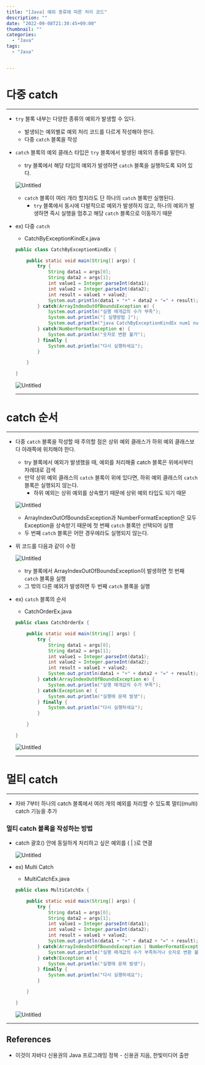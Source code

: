 ```yaml
---
title: "[Java] 예외 종류에 따른 처리 코드"
description: ""
date: "2022-09-08T21:30:45+09:00"
thumbnail: ""
categories:
  - "Java"
tags:
  - "Java"


---
```

<!--more-->

# 다중 catch

---

- `try` 블록 내부는 다양한 종류의 예외가 발생할 수 있다.
    - 발생되는 예외별로 예외 처리 코드를 다르게 작성해야 한다.
    - 다중 `catch` 블록을 작성
- `catch` 블록의 예외 클래스 타입은 `try` 블록에서 발생된 예외의 종류를 말한다.
    - try 블록에서 해당 타입의 예외가 발생하면 `catch` 블록을 실행하도록 되어 있다.
    
    ![Untitled](/images/lang_java/exception/예외_종류에_따른_처리_코드/Untitled.png)
    
    - `catch` 블록이 여러 개라 할지라도 단 하나의 `catch` 블록만 실행된다.
        - `try` 블록에서 동시에 다발적으로 예외가 발생하지 않고, 하나의 예외가 발생하면 즉시 실행을 멈추고 해당 `catch` 블록으로 이동하기 때문
- ex) 다중 `catch`
    - CatchByExceptionKindEx.java
    
    ```java
    public class CatchByExceptionKindEx {
    
    	public static void main(String[] args) {
    		try {
    			String data1 = args[0];
    			String data2 = args[1];
    			int value1 = Integer.parseInt(data1);
    			int value2 = Integer.parseInt(data2);
    			int result = value1 + value2;
    			System.out.println(data1 + "+" + data2 + "=" + result);
    		} catch(ArrayIndexOutOfBoundsException e) {
    			System.out.println("실행 매개값의 수가 부족");
    			System.out.println("[ 실행방법 ]");
    			System.out.println("java CatchByExceptionKindEx num1 num2");
    		} catch(NumberFormatException e) {
    			System.out.println("숫자로 변환 불가");
    		} finally {
    			System.out.println("다시 실행하세요");
    		}
    
    	}
    
    }
    ```
    
    ![Untitled](/images/lang_java/exception/예외_종류에_따른_처리_코드/Untitled%201.png)
    
    ---
    

# catch 순서

---

- 다중 `catch` 블록을 작성할 때 주의할 점은 상위 예외 클래스가 하위 예외 클래스보다 아래쪽에 위치해야 한다.
    - try 블록에서 예외가 발생했을 때, 예외를 처리해줄 catch 블록은 위에서부터 차례대로 검색
    - 만약 상위 예외 클래스의 `catch` 블록이 위에 있다면, 하위 예외 클래스의 `catch` 블록은 실행되지 않는다.
        - 하위 예외는 상위 예외를 상속했기 때문에 상위 예외 타입도 되기 때문
    
    ![Untitled](/images/lang_java/exception/예외_종류에_따른_처리_코드/Untitled%202.png)
    
    - ArrayIndexOutOfBoundsException과 NumberFormatException은 모두 Exception을 상속받기 때문에 첫 번째 `catch` 블록만 선택되어 실행
    - 두 번째 `catch` 블록은 어떤 경우에라도 실행되지 않는다.
- 위 코드를 다음과 같이 수정
    
    ![Untitled](/images/lang_java/exception/예외_종류에_따른_처리_코드/Untitled%203.png)
    
    - try 블록에서 ArrayIndexOutOfBoundsException이 발생하면 첫 번째 `catch` 블록을 실행
    - 그 밖의 다른 예외가 발생하면 두 번째 `catch` 블록을 실행
- ex) `catch` 블록의 순서
    - CatchOrderEx.java
    
    ```java
    public class CatchOrderEx {
    
    	public static void main(String[] args) {
    		try {
    			String data1 = args[0];
    			String data2 = args[1];
    			int value1 = Integer.parseInt(data1);
    			int value2 = Integer.parseInt(data2);
    			int result = value1 + value2;
    			System.out.println(data1 + "+" + data2 + "=" + result);
    		} catch(ArrayIndexOutOfBoundsException e) {
    			System.out.println("실행 매개값의 수가 부족");
    		} catch(Exception e) {
    			System.out.println("실행에 문제 발생");
    		} finally {
    			System.out.println("다시 실행하세요");
    		}
    
    	}
    
    }
    ```
    
    ![Untitled](/images/lang_java/exception/예외_종류에_따른_처리_코드/Untitled%204.png)
    
    ---
    

# 멀티 catch

---

- 자바 7부터 하나의 catch 블록에서 여러 개의 예외를 처리할 수 있도록 멀티(multi) catch 기능을 추가

### 멀티 catch 블록을 작성하는 방법

- catch 괄호() 안에 동일하게 처리하고 싶은 예외를 ( | )로 연결
    
    ![Untitled](/images/lang_java/exception/예외_종류에_따른_처리_코드/Untitled%205.png)
    
- ex) Multi Catch
    - MultiCatchEx.java
    
    ```java
    public class MultiCatchEx {
    
    	public static void main(String[] args) {
    		try {
    			String data1 = args[0];
    			String data2 = args[1];
    			int value1 = Integer.parseInt(data1);
    			int value2 = Integer.parseInt(data2);
    			int result = value1 + value2;
    			System.out.println(data1 + "+" + data2 + "=" + result);
    		} catch(ArrayIndexOutOfBoundsException | NumberFormatException e) {
    			System.out.println("실행 매개값의 수가 부족하거나 숫자로 변환 불가");
    		} catch(Exception e) {
    			System.out.println("실행에 문제 발생");
    		} finally {
    			System.out.println("다시 실행하세요");
    		}
    
    	}
    
    }
    ```
    
    ![Untitled](/images/lang_java/exception/예외_종류에_따른_처리_코드/Untitled%206.png)
    

---

## References

- 이것이 자바다 신용권의 Java 프로그래밍 정복 - 신용권 지음, 한빛미디어 출판